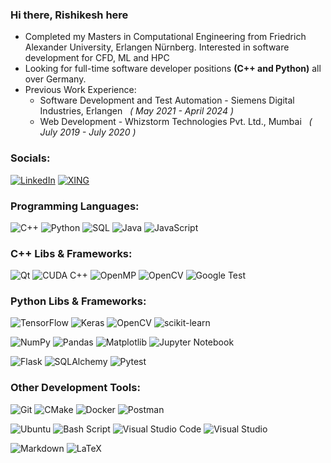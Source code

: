 ### Hi there, Rishikesh here
- Completed my Masters in Computational Engineering from Friedrich Alexander University, Erlangen Nürnberg. Interested in software development for CFD, ML and HPC
- Looking for full-time software developer positions <b>(C++ and Python)</b> all over Germany.
- Previous Work Experience:
  - Software Development and Test Automation - Siemens Digital Industries, Erlangen &nbsp; <i>( May 2021 - April 2024 )</i>
  - Web Development - Whizstorm Technologies Pvt. Ltd., Mumbai &nbsp; <i>( July 2019 - July 2020 )</i>

### Socials:

[![LinkedIn](https://img.shields.io/badge/linkedin-%230077B5.svg?style=for-the-badge&logo=linkedin&logoColor=white)](https://www.linkedin.com/in/rishikesh-nerurkar/) [![XING](https://img.shields.io/badge/xing-%23006567.svg?style=for-the-badge&logo=xing&logoColor=white)](https://www.xing.com/profile/RishikeshArunkumar_Nerurkar)

### Programming Languages:

![C++](https://img.shields.io/badge/C++-%2300599C.svg?style=for-the-badge&logo=c%2B%2B&logoColor=white) ![Python](https://img.shields.io/badge/python-3670A0?style=for-the-badge&logo=python&logoColor=ffdd54) ![SQL](https://img.shields.io/badge/SQL-003B57?style=for-the-badge&labelColor=black&logo=sqlite&logoColor=white) ![Java](https://img.shields.io/badge/java-%23ED8B00.svg?style=for-the-badge&logo=openjdk&logoColor=white) ![JavaScript](https://img.shields.io/badge/javascript-%23323330.svg?style=for-the-badge&logo=javascript&logoColor=%23F7DF1E)

### C++ Libs & Frameworks:
![Qt](https://img.shields.io/badge/Qt-%23217346.svg?style=for-the-badge&logo=Qt&logoColor=white) ![CUDA C++](https://img.shields.io/badge/CUDA%20C++-76B900?style=for-the-badge&logo=nvidia&logoColor=white) ![OpenMP](https://img.shields.io/badge/OpenMP-0A9EDC?style=for-the-badge&logo=c%2B%2B&logoColor=white) ![OpenCV](https://img.shields.io/badge/OpenCV-5C3EE8?style=for-the-badge&logo=opencv&logoColor=white) ![Google Test](https://img.shields.io/badge/Google%20Test-%23FA0F00.svg?style=for-the-badge&logo=c%2B%2B&logoColor=white)

### Python Libs & Frameworks:

![TensorFlow](https://img.shields.io/badge/TensorFlow-%23FF6F00.svg?style=for-the-badge&logo=TensorFlow&logoColor=white) ![Keras](https://img.shields.io/badge/Keras-%23D00000.svg?style=for-the-badge&logo=Keras&logoColor=white) ![OpenCV](https://img.shields.io/badge/OpenCV-5C3EE8?style=for-the-badge&logo=opencv&logoColor=white) ![scikit-learn](https://img.shields.io/badge/scikit--learn-%23F7931E.svg?style=for-the-badge&logo=scikit-learn&logoColor=white)

![NumPy](https://img.shields.io/badge/numpy-%23013243.svg?style=for-the-badge&logo=numpy&logoColor=white) ![Pandas](https://img.shields.io/badge/pandas-%23150458.svg?style=for-the-badge&logo=pandas&logoColor=white) ![Matplotlib](https://custom-icon-badges.demolab.com/badge/Matplotlib-71D291?style=for-the-badge&logo=matplotlib&logoColor=fff) ![Jupyter Notebook](https://img.shields.io/badge/jupyter-%23FA0F00.svg?style=for-the-badge&logo=jupyter&logoColor=white)

![Flask](https://img.shields.io/badge/flask-%23000.svg?style=for-the-badge&logo=flask&logoColor=white) ![SQLAlchemy](https://img.shields.io/badge/SQLALCHEMY-D71F00?style=for-the-badge&logo=sqlalchemy&logoColor=white&logoSize=auto) ![Pytest](https://img.shields.io/badge/Pytest-0A9EDC?style=for-the-badge&logo=pytest&logoColor=white)

### Other Development Tools:

![Git](https://img.shields.io/badge/git-%23F05033.svg?style=for-the-badge&logo=git&logoColor=white) ![CMake](https://img.shields.io/badge/CMake-%23008FBA.svg?style=for-the-badge&logo=cmake&logoColor=white) ![Docker](https://img.shields.io/badge/docker-%230db7ed.svg?style=for-the-badge&logo=docker&logoColor=white) ![Postman](https://img.shields.io/badge/Postman-FF6C37?style=for-the-badge&logo=postman&logoColor=white)

![Ubuntu](https://img.shields.io/badge/Ubuntu-E95420?style=for-the-badge&logo=ubuntu&logoColor=white) ![Bash Script](https://img.shields.io/badge/bash_script-%23121011.svg?style=for-the-badge&logo=gnu-bash&logoColor=white) ![Visual Studio Code](https://custom-icon-badges.demolab.com/badge/Visual%20Studio%20Code-0078d7.svg?style=for-the-badge&logo=vsc&logoColor=white) ![Visual Studio](https://custom-icon-badges.demolab.com/badge/Visual%20Studio-5C2D91.svg?style=for-the-badge&logo=visual-studio&logoColor=white)

![Markdown](https://img.shields.io/badge/markdown-%23000000.svg?style=for-the-badge&logo=markdown&logoColor=white) ![LaTeX](https://img.shields.io/badge/latex-%23008080.svg?style=for-the-badge&logo=latex&logoColor=white)
